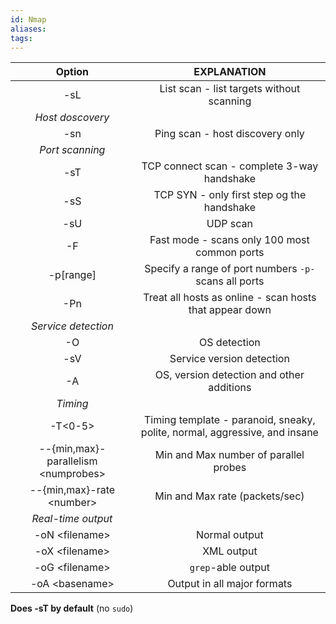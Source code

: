 ```yaml
---
id: Nmap
aliases: 
tags:
---
```



|                Option                 |                                EXPLANATION                                 |
| :-----------------------------------: | :------------------------------------------------------------------------: |
|                  -sL                  |                 List scan - list targets without scanning                  |
|           *Host doscovery*            |                                                                            |
|                  -sn                  |                      Ping scan - host discovery only                       |
|            *Port scanning*            |                                                                            |
|                  -sT                  |                TCP connect scan - complete 3-way handshake                 |
|                  -sS                  |                 TCP SYN - only first step og the handshake                 |
|                  -sU                  |                                  UDP scan                                  |
|                  -F                   |                Fast mode - scans only 100 most common ports                |
|              -p\[range\]              |           Specify a range of port numbers `-p-` scans all ports            |
|                  -Pn                  |          Treat all hosts as online - scan hosts that appear down           |
|          *Service detection*          |                                                                            |
|                  -O                   |                                OS detection                                |
|                  -sV                  |                         Service version detection                          |
|                  -A                   |                 OS, version detection and other additions                  |
|               *Timing*                |                                                                            |
|                -T<0-5>                | Timing template - paranoid, sneaky, polite, normal, aggressive, and insane |
| --{min,max}-parallelism \<numprobes\> |                   Min and Max number of parallel probes                    |
|      --{min,max}-rate \<number\>      |                       Min and Max rate (packets/sec)                       |
|          *Real-time output*           |                                                                            |
|           -oN \<filename\>            |                               Normal output                                |
|           -oX \<filename\>            |                                 XML output                                 |
|           -oG \<filename\>            |                             `grep`-able output                             |
|   <center>-oA \<basename\></center>   |                <center>Output in all major formats</center>                |

**Does -sT by default** (no `sudo`)
